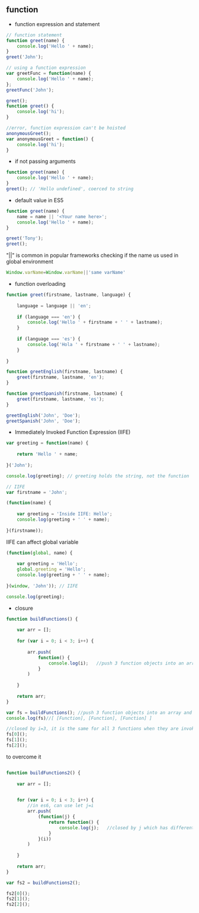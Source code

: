 ## function
* function expression and statement
```javascript
// function statement
function greet(name) {
    console.log('Hello ' + name);   
}
greet('John');

// using a function expression
var greetFunc = function(name) {
    console.log('Hello ' + name);
};
greetFunc('John');
```

```javascript
greet();
function greet() {
    console.log('hi');   
}

//error, function expression can't be hoisted
anonymousGreet();
var anonymousGreet = function() {
    console.log('hi');   
}


```
* if not passing arguments
```javascript
function greet(name) {
    console.log('Hello ' + name);    
}
greet(); // 'Hello undefined', coerced to string
```
* default value in ES5
```javascript
function greet(name) {
    name = name || '<Your name here>';
    console.log('Hello ' + name);    
}

greet('Tony');
greet();
```
"||" is common in popular frameworks checking if the name us used in global environment
```javascript
Window.varName=Window.varName||'same varName'
```
* function overloading

```javascript
function greet(firstname, lastname, language) {
        
    language = language || 'en';
    
    if (language === 'en') {
        console.log('Hello ' + firstname + ' ' + lastname);   
    }
    
    if (language === 'es') {
        console.log('Hola ' + firstname + ' ' + lastname);   
    }
    
}

function greetEnglish(firstname, lastname) {
    greet(firstname, lastname, 'en');   
}

function greetSpanish(firstname, lastname) {
    greet(firstname, lastname, 'es');   
}

greetEnglish('John', 'Doe');
greetSpanish('John', 'Doe');

```
* Immediately Invoked Function Expression (IIFE) 

```javascript
var greeting = function(name) {
    
    return 'Hello ' + name;
    
}('John');

console.log(greeting); // greeting holds the string, not the function

// IIFE
var firstname = 'John';

(function(name) {
    
    var greeting = 'Inside IIFE: Hello';
    console.log(greeting + ' ' + name);
    
}(firstname)); 

```
IIFE can affect global variable

```javascript
(function(global, name) {
    
    var greeting = 'Hello';
    global.greeting = 'Hello';
    console.log(greeting + ' ' + name);
    
}(window, 'John')); // IIFE

console.log(greeting);

```
* closure

```javascript
function buildFunctions() {
 
    var arr = [];
    
    for (var i = 0; i < 3; i++) {
        
        arr.push(
            function() {
                console.log(i);   //push 3 function objects into an array
            }
        )
        
    }
    
    return arr;
}

var fs = buildFunctions(); //push 3 function objects into an array and return the array as value to the var fs
console.log(fs)//[ [Function], [Function], [Function] ]

//closed by i=3, it is the same for all 3 functions when they are invoked
fs[0]();
fs[1]();
fs[2]();

```
to overcome it 
```javascript

function buildFunctions2() {
 
    var arr = [];

    
    for (var i = 0; i < 3; i++) {
    	//in es6, can use let j=i
        arr.push(
            (function(j) {
                return function() {
                    console.log(j);   //closed by j which has different value in each turn
                }
            }(i))
        )
        
    }
    
    return arr;
}

var fs2 = buildFunctions2();

fs2[0]();
fs2[1]();
fs2[2]();
```
